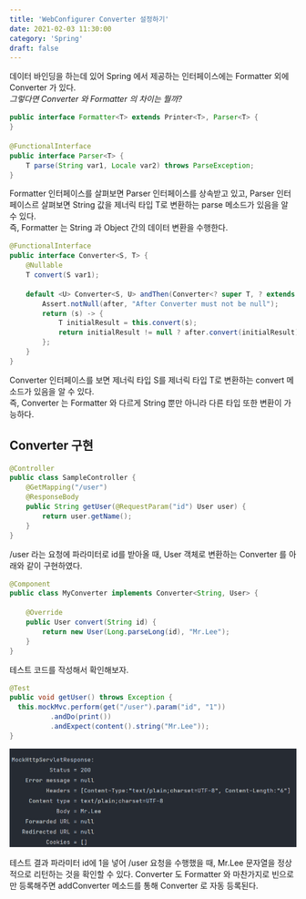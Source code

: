 ```yaml
---
title: 'WebConfigurer Converter 설정하기'
date: 2021-02-03 11:30:00
category: 'Spring'
draft: false
---
```

데이터 바인딩을 하는데 있어 Spring 에서 제공하는 인터페이스에는 Formatter 외에 Converter 가 있다.  
_그렇다면 Converter 와 Formatter 의 차이는 뭘까?_

```java
public interface Formatter<T> extends Printer<T>, Parser<T> {
}

@FunctionalInterface
public interface Parser<T> {
    T parse(String var1, Locale var2) throws ParseException;
}
```
Formatter 인터페이스를 살펴보면 Parser 인터페이스를 상속받고 있고, Parser 인터페이스르 살펴보면 String 값을 제너릭 타입 T로 변환하는 parse 메소드가 있음을 알 수 있다.  
즉, Formatter 는 String 과 Object 간의 데이터 변환을 수행한다.
```java
@FunctionalInterface
public interface Converter<S, T> {
    @Nullable
    T convert(S var1);

    default <U> Converter<S, U> andThen(Converter<? super T, ? extends U> after) {
        Assert.notNull(after, "After Converter must not be null");
        return (s) -> {
            T initialResult = this.convert(s);
            return initialResult != null ? after.convert(initialResult) : null;
        };
    }
}
```
Converter 인터페이스를 보면 제너릭 타입 S를 제너릭 타입 T로 변환하는 convert 메소드가 있음을 알 수 있다.  
즉, Converter 는 Formatter 와 다르게 String 뿐만 아니라 다른 타입 또한 변환이 가능하다.

## Converter 구현
```java
@Controller
public class SampleController {
    @GetMapping("/user")
    @ResponseBody
    public String getUser(@RequestParam("id") User user) {
        return user.getName();
    }
}
```
/user 라는 요청에 파라미터로 id를 받아올 때, User 객체로 변환하는 Converter 를 아래와 같이 구현하였다.
```java
@Component
public class MyConverter implements Converter<String, User> {

    @Override
    public User convert(String id) {
        return new User(Long.parseLong(id), "Mr.Lee");
    }
}
```
테스트 코드를 작성해서 확인해보자.
```java
@Test
public void getUser() throws Exception {
  this.mockMvc.perform(get("/user").param("id", "1"))
          .andDo(print())
          .andExpect(content().string("Mr.Lee"));
}
```
![mockResponse](./images/mockResponse2.PNG)  

테스트 결과 파라미터 id에 1을 넣어 /user 요청을 수행했을 때, Mr.Lee 문자열을 정상적으로 리턴하는 것을 확인할 수 있다.
Converter 도 Formatter 와 마찬가지로 빈으로만 등록해주면 addConverter 메소드를 통해 Converter 로 자동 등록된다.